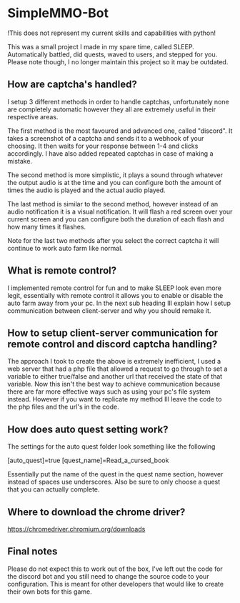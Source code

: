 # SimpleMMO-Bot

!This does not represent my current skills and capabilities with python!

This was a small project I made in my spare time, called SLEEP. Automatically battled, did quests, waved to users, and stepped for you.
Please note though, I no longer maintain this project so it may be outdated. 

## How are captcha's handled?

I setup 3 different methods in order to handle captchas, unfortunately none are completely automatic however they all are extremely useful in their respective areas.

The first method is the most favoured and advanced one, called "discord". It takes a screenshot of a captcha and sends it to a webhook of your choosing. It then waits for your response between 1-4 and clicks accordingly. I have also added repeated captchas in case of making a mistake.

The second method is more simplistic, it plays a sound through whatever the output audio is at the time and you can configure both the amount of times the audio is played and the actual audio played.

The last method is similar to the second method, however instead of an audio notification it is a visual notification. It will flash a red screen over your current screen and you can configure both the duration of each flash and how many times it flashes. 

Note for the last two methods after you select the correct captcha it will continue to work auto farm like normal.

## What is remote control?

I implemented remote control for fun and to make SLEEP look even more legit, essentially with remote control it allows you to enable or disable the auto farm away from your pc. In the next sub heading Ill explain how I setup communication between client-server and why you should remake it.

## How to setup client-server communication for remote control and discord captcha handling?

The approach I took to create the above is extremely inefficient, I used a web server that had a php file that allowed a request to go through to set a variable to either true/false and another url that received the state of that variable. Now this isn't the best way to achieve communication because there are far more effective ways such as using your pc's file system instead. However if you want to replicate my method Ill leave the code to the php files and the url's in the code.

## How does auto quest setting work?

The settings for the auto quest folder look something like the following

[auto_quest]=true
[quest_name]=Read_a_cursed_book

Essentially put the name of the quest in the quest name section, however instead of spaces use underscores. Also be sure to only choose a quest that you can actually complete.

## Where to download the chrome driver?

https://chromedriver.chromium.org/downloads

## Final notes

Please do not expect this to work out of the box, I've left out the code for the discord bot and you still need to change the source code to your configuration. This is meant for other developers that would like to create their own bots for this game.
